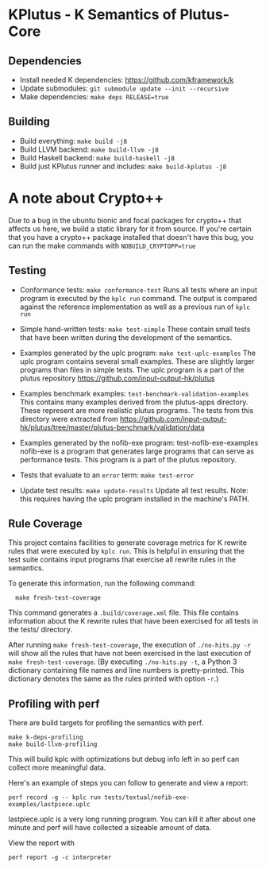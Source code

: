 KPlutus - K Semantics of Plutus-Core
====================================

Dependencies
------------

-   Install needed K dependencies: <https://github.com/kframework/k>
-   Update submodules: `git submodule update --init --recursive`
-   Make dependencies: `make deps RELEASE=true`

Building
--------

-   Build everything: `make build -j8`
-   Build LLVM backend: `make build-llvm -j8`
-   Build Haskell backend: `make build-haskell -j8`
-   Build just KPlutus runner and includes: `make build-kplutus -j8`

# A note about Crypto++

Due to a bug in the ubuntu bionic and focal packages for crypto++ that affects us here, we build a static library for it from source.
If you're certain that you have a crypto++ package installed that doesn't have this bug, you can run the make commands with `NOBUILD_CRYPTOPP=true`

Testing
-------

-   Conformance tests: `make conformance-test`
    Runs all tests where an input program is executed by the `kplc run` command.
    The output is compared against the reference implementation as well as a previous run of `kplc run`

-   Simple hand-written tests: `make test-simple`
    These contain small tests that have been written during the development of the semantics.

-   Examples generated by the uplc program: `make test-uplc-examples`
    The uplc program contains several small examples. These are slightly larger programs than files in simple tests.
    The uplc program is a part of the plutus repository https://github.com/input-output-hk/plutus

-   Examples benchmark examples: `test-benchmark-validation-examples`
    This contains many examples derived from the plutus-apps directory. These represent are more realistic plutus programs.
    The tests from this directory were extracted from https://github.com/input-output-hk/plutus/tree/master/plutus-benchmark/validation/data

-   Examples generated by the nofib-exe program: test-nofib-exe-examples
    nofib-exe is a program that generates large programs that can serve as performance tests.
    This program is a part of the plutus repository.

-   Tests that evaluate to an `error` term: `make test-error`

-   Update test results: `make update-results`
    Update all test results. Note: this requires having the uplc program installed in the machine's PATH.

Rule Coverage
-------------

This project contains facilities to generate coverage metrics for K rewrite rules that were executed by `kplc run`.
This is helpful in ensuring that the test suite contains input programs that exercise all rewrite rules in the semantics.

To generate this information, run the following command:

```
  make fresh-test-coverage
```

This command generates a `.build/coverage.xml` file. This file contains information about the K
rewrite rules that have been exercised for all tests in the tests/ directory.

After running `make fresh-test-coverage`, the execution of
`./no-hits.py -r` will show all the rules that have not been exercised
in the last execution of `make fresh-test-coverage`. (By executing
`./no-hits.py -t`, a Python 3 dictionary containing file names and
line numbers is pretty-printed. This dictionary denotes the same as the rules printed with option `-r`.)

Profiling with perf
-------------------

There are build targets for profiling the semantics with perf.

```
make k-deps-profiling
make build-llvm-profiling
```

This will build kplc with optimizations but debug info left in so perf can collect more meaningful data.

Here's an example of steps you can follow to generate and view a report:
```
perf record -g -- kplc run tests/textual/nofib-exe-examples/lastpiece.uplc
```
lastpiece.uplc is a very long running program. You can kill it after about one minute and perf will have collected
a sizeable amount of data.

View the report with
```
perf report -g -c interpreter
```
